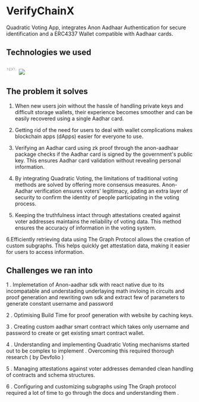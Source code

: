 # VerifyChainX

 Quadratic Voting App, integrates Anon Aadhaar Authentication for secure identification and a ERC4337 Wallet compatible with Aadhaar cards.


## Technologies we used
<code><img height="30" src="https://raw.githubusercontent.com/github/explore/28b02bbc9ad9f7a503c43775aebeb515dc2da5fc/topics/nextjs/nextjs.png"></code>
<code><img height="30" src="https://github.com/0xVikasRushi/VerifyChainX/assets/88543171/163245c3-df0b-42e0-b13a-87acde013d0e"></code>

## The problem it solves

1. When new users join without the hassle of handling private keys and difficult storage wallets, their experience becomes smoother and can be easily recovered using a single Aadhar card.

2. Getting rid of the need for users to deal with wallet complications makes blockchain apps (dApps) easier for everyone to use.

3. Verifying an Aadhar card using zk proof through the anon-aadhaar package checks if the Aadhar card is signed by the government's public key. This ensures Aadhar card validation without revealing personal information.

4. By integrating Quadratic Voting, the limitations of traditional voting methods are solved by offering more consensus measures. Anon-Aadhar verification ensures voters' legitimacy, adding an extra layer of security to confirm the identity of people participating in the voting process.

5. Keeping the truthfulness intact through attestations created against voter addresses maintains the reliability of voting data. This method ensures the accuracy of information in the voting system.

6.Efficiently retrieving data using The Graph Protocol allows the creation of custom subgraphs. This helps quickly get attestation data, making it easier for users to access information.

## Challenges we ran into

1 . Implemetation of Anon-aadhar sdk with react native due to its incompatable  and understading underlaying math invloing in circuits and proof generation and rewriting own sdk and extract few of parameters to generate constant username and password

2 . Optimising Build Time for proof generation with website by caching keys.

3 . Creating custom aadhar smart contract which takes only username and password to create or get existing smart contract wallet.
 
4 . Understanding and implementing Quadratic Voting mechanisms started out to be complex to implement . Overcoming this required thorough research ( by Devfolio )

5 . Managing attestations against voter addresses demanded clean handling of contracts and schema structures.

6 . Configuring and customizing subgraphs using The Graph protocol required a lot of time to go through the docs and understanding them .
